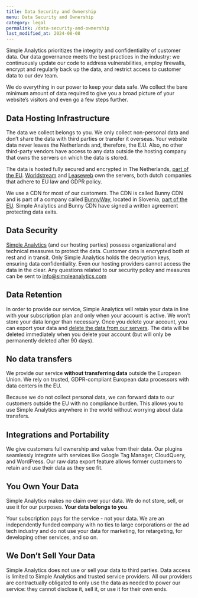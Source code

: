 ```yaml
---
title: Data Security and Ownership
menu: Data Security and Ownership
category: legal
permalink: /data-security-and-ownership
last_modified_at: 2024-08-08
---
```


Simple Analytics prioritizes the integrity and confidentiality of customer data. Our data governance meets the best practices in the industry: we continuously update our code to address vulnerabilities, employ firewalls, encrypt and regularly back up the data, and restrict access to customer data to our dev team.

We do everything in our power to keep your data safe. We collect the bare minimum amount of data required to give you a broad picture of your website’s visitors and even go a few steps further.

## Data Hosting Infrastructure

The data we collect belongs to you. We only collect non-personal data and don’t share the data with third parties or transfer it overseas. Your website data never leaves the Netherlands and, therefore, the E.U. Also, no other third-party vendors have access to any data outside the hosting company that owns the servers on which the data is stored.

The data is hosted fully secured and encrypted in The Netherlands, [part of the EU](https://european-union.europa.eu/principles-countries-history/country-profiles/netherlands_en). [Worldstream](https://www.worldstream.com/) and [Leaseweb](https://www.leaseweb.com/) own the servers, both dutch companies that adhere to EU law and GDPR policy.

We use a CDN for most of our customers. The CDN is called Bunny CDN and is part of a company called [BunnyWay](https://bunny.net/cdn/), located in Slovenia, [part of the EU](https://european-union.europa.eu/principles-countries-history/country-profiles/slovenia_en). Simple Analytics and Bunny CDN have signed a written agreement protecting data exits.

## Data Security

[Simple Analytics](https://simpleanalytics.com/) (and our hosting parties) possess organizational and technical measures to protect the data. Customer data is encrypted both at rest and in transit. Only Simple Analytics holds the decryption keys, ensuring data confidentiality. Even our hosting providers cannot access the data in the clear. Any questions related to our security policy and measures can be sent to info@simpleanalytics.com

## Data Retention

In order to provide our service, Simple Analytics will retain your data in line with your subscription plan and only when your account is active. We won’t store your data longer than necessary. Once you delete your account, you can export your data and [delete the data from our servers](https://docs.simpleanalytics.com/delete-account). The data will be deleted immediately when you delete your account (but will only be permanently deleted after 90 days).

## No data transfers

We provide our service **without transferring data** outside the European Union. We rely on trusted, GDPR-compliant European data processors with data centers in the EU.

Because we do not collect personal data, we can forward data to our customers outside the EU with no compliance burden. This allows you to use Simple Analytics anywhere in the world without worrying about data transfers.

## Integrations and Portability

We give customers full ownership and value from their data. Our plugins seamlessly integrate with services like Google Tag Manager, CloudQuery, and WordPress. Our raw data export feature allows former customers to retain and use their data as they see fit.

## You Own Your Data

Simple Analytics makes no claim over your data. We do not store, sell, or use it for our purposes. **Your data belongs to you**.

Your subscription pays for the service - not your data. We are an independently funded company with no ties to large corporations or the ad tech industry and do not use your data for marketing, for retargeting, for developing other services, and so on. 

## We Don’t Sell Your Data

Simple Analytics does not use or sell your data to third parties. Data access is limited to Simple Analytics and trusted service providers. All our providers are contractually obligated to only use the data as needed to power our service: they cannot disclose it, sell it, or use it for their own ends.
